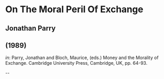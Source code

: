 # On The Moral Peril Of Exchange
## Jonathan Parry
## (1989)
_in_: Parry, Jonathan and Bloch, Maurice, (eds.) Money and the Morality of Exchange. Cambridge University Press, Cambridge, UK, pp. 64-93.

--

